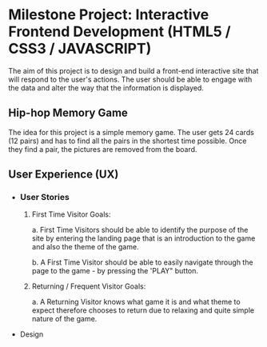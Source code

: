 # Milestone Project: Interactive Frontend Development (HTML5 / CSS3 / JAVASCRIPT)

The aim of this project is to design and build a front-end interactive site that will respond to the user's actions.
The user should be able to engage with the data and alter the way that the information is displayed.


## Hip-hop Memory Game

The idea for this project is a simple memory game. The user gets 24 cards (12 pairs) and has to find all the pairs in the shortest time possible. Once they find a pair, the pictures are removed from the board.


## User Experience (UX)

  * ### User Stories

    1. First Time Visitor Goals:

       a. First Time Visitors should be able to identify the purpose of the site by entering the landing page that is an          introduction to the game and also the theme of the game.

       b. A First Time Visitor should be able to easily navigate through the page to the game - by pressing the 'PLAY" button.

    2. Returning / Frequent Visitor Goals:

       a. A Returning Visitor knows what game it is and what theme to expect therefore chooses to return due to relaxing and quite simple nature of the game. 


* Design
    
    